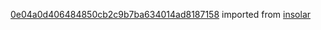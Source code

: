 [0e04a0d406484850cb2c9b7ba634014ad8187158](https://github.com/insolar/insolar/commit/0e04a0d406484850cb2c9b7ba634014ad8187158) imported from [insolar](https://github.com/insolar/insolar)
